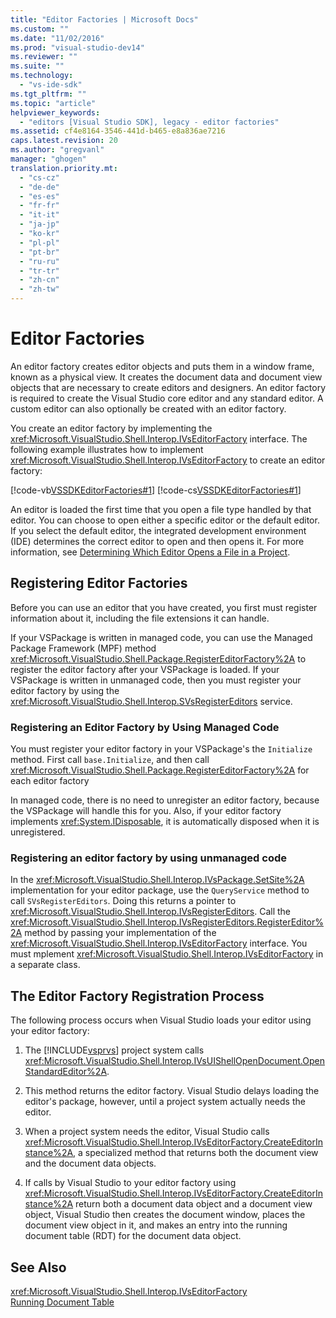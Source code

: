 ```yaml
---
title: "Editor Factories | Microsoft Docs"
ms.custom: ""
ms.date: "11/02/2016"
ms.prod: "visual-studio-dev14"
ms.reviewer: ""
ms.suite: ""
ms.technology: 
  - "vs-ide-sdk"
ms.tgt_pltfrm: ""
ms.topic: "article"
helpviewer_keywords: 
  - "editors [Visual Studio SDK], legacy - editor factories"
ms.assetid: cf4e8164-3546-441d-b465-e8a836ae7216
caps.latest.revision: 20
ms.author: "gregvanl"
manager: "ghogen"
translation.priority.mt: 
  - "cs-cz"
  - "de-de"
  - "es-es"
  - "fr-fr"
  - "it-it"
  - "ja-jp"
  - "ko-kr"
  - "pl-pl"
  - "pt-br"
  - "ru-ru"
  - "tr-tr"
  - "zh-cn"
  - "zh-tw"
---
```

# Editor Factories
An editor factory creates editor objects and puts them in a window frame, known as a physical view. It creates the document data and document view objects that are necessary to create editors and designers. An editor factory is required to create the Visual Studio core editor and any standard editor. A custom editor can also optionally be created with an editor factory.  
  
 You create an editor factory by implementing the <xref:Microsoft.VisualStudio.Shell.Interop.IVsEditorFactory> interface. The following example illustrates how to implement <xref:Microsoft.VisualStudio.Shell.Interop.IVsEditorFactory> to create an editor factory:  
  
 [!code-vb[VSSDKEditorFactories#1](../extensibility/codesnippet/VisualBasic/editor-factories_1.vb)]
 [!code-cs[VSSDKEditorFactories#1](../extensibility/codesnippet/CSharp/editor-factories_1.cs)]  
  
 An editor is loaded the first time that you open a file type handled by that editor. You can choose to open either a specific editor or the default editor. If you select the default editor, the integrated development environment (IDE) determines the correct editor to open and then opens it. For more information, see [Determining Which Editor Opens a File in a Project](../extensibility/internals/determining-which-editor-opens-a-file-in-a-project.md).  
  
## Registering Editor Factories  
 Before you can use an editor that you have created, you first must register information about it, including the file extensions it can handle.  
  
 If your VSPackage is written in managed code, you can use the Managed Package Framework (MPF) method <xref:Microsoft.VisualStudio.Shell.Package.RegisterEditorFactory%2A> to register the editor factory after your VSPackage is loaded. If your VSPackage is written in unmanaged code, then you must register your editor factory by using the <xref:Microsoft.VisualStudio.Shell.Interop.SVsRegisterEditors> service.  
  
### Registering an Editor Factory by Using Managed Code  
 You must register your editor factory in your VSPackage's the `Initialize` method. First call `base.Initialize`, and then call <xref:Microsoft.VisualStudio.Shell.Package.RegisterEditorFactory%2A> for each editor factory  
  
 In managed code, there is no need to unregister an editor factory, because the VSPackage will handle this for you. Also, if your editor factory implements <xref:System.IDisposable>, it is automatically disposed when it is unregistered.  
  
### Registering an editor factory by using unmanaged code  
 In the <xref:Microsoft.VisualStudio.Shell.Interop.IVsPackage.SetSite%2A> implementation for your editor package, use the `QueryService` method to call `SVsRegisterEditors`. Doing this returns a pointer to <xref:Microsoft.VisualStudio.Shell.Interop.IVsRegisterEditors>. Call the <xref:Microsoft.VisualStudio.Shell.Interop.IVsRegisterEditors.RegisterEditor%2A> method by passing your implementation of the <xref:Microsoft.VisualStudio.Shell.Interop.IVsEditorFactory> interface. You must mplement <xref:Microsoft.VisualStudio.Shell.Interop.IVsEditorFactory> in a separate class.  
  
## The Editor Factory Registration Process  
 The following process occurs when Visual Studio loads your editor using your editor factory:  
  
1.  The [!INCLUDE[vsprvs](../code-quality/includes/vsprvs_md.md)] project system calls <xref:Microsoft.VisualStudio.Shell.Interop.IVsUIShellOpenDocument.OpenStandardEditor%2A>.  
  
2.  This method returns the editor factory. Visual Studio delays loading the editor's package, however, until a project system actually needs the editor.  
  
3.  When a project system needs the editor, Visual Studio calls <xref:Microsoft.VisualStudio.Shell.Interop.IVsEditorFactory.CreateEditorInstance%2A>, a specialized method that returns both the document view and the document data objects.  
  
4.  If calls by Visual Studio to your editor factory using <xref:Microsoft.VisualStudio.Shell.Interop.IVsEditorFactory.CreateEditorInstance%2A> return both a document data object and a document view object, Visual Studio then creates the document window, places the document view object in it, and makes an entry into the running document table (RDT) for the document data object.  
  
## See Also  
 <xref:Microsoft.VisualStudio.Shell.Interop.IVsEditorFactory>   
 [Running Document Table](../extensibility/internals/running-document-table.md)